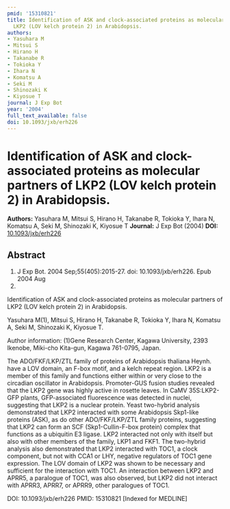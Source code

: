 ```yaml
---
pmid: '15310821'
title: Identification of ASK and clock-associated proteins as molecular partners of
  LKP2 (LOV kelch protein 2) in Arabidopsis.
authors:
- Yasuhara M
- Mitsui S
- Hirano H
- Takanabe R
- Tokioka Y
- Ihara N
- Komatsu A
- Seki M
- Shinozaki K
- Kiyosue T
journal: J Exp Bot
year: '2004'
full_text_available: false
doi: 10.1093/jxb/erh226
---
```


# Identification of ASK and clock-associated proteins as molecular partners of LKP2 (LOV kelch protein 2) in Arabidopsis.
**Authors:** Yasuhara M, Mitsui S, Hirano H, Takanabe R, Tokioka Y, Ihara N, Komatsu A, Seki M, Shinozaki K, Kiyosue T
**Journal:** J Exp Bot (2004)
**DOI:** [10.1093/jxb/erh226](https://doi.org/10.1093/jxb/erh226)

## Abstract

1. J Exp Bot. 2004 Sep;55(405):2015-27. doi: 10.1093/jxb/erh226. Epub 2004 Aug
13.

Identification of ASK and clock-associated proteins as molecular partners of 
LKP2 (LOV kelch protein 2) in Arabidopsis.

Yasuhara M(1), Mitsui S, Hirano H, Takanabe R, Tokioka Y, Ihara N, Komatsu A, 
Seki M, Shinozaki K, Kiyosue T.

Author information:
(1)Gene Research Center, Kagawa University, 2393 Ikenobe, Miki-cho Kita-gun, 
Kagawa 761-0795, Japan.

The ADO/FKF/LKP/ZTL family of proteins of Arabidopsis thaliana Heynh. have a LOV 
domain, an F-box motif, and a kelch repeat region. LKP2 is a member of this 
family and functions either within or very close to the circadian oscillator in 
Arabidopsis. Promoter-GUS fusion studies revealed that the LKP2 gene was highly 
active in rosette leaves. In CaMV 35S:LKP2-GFP plants, GFP-associated 
fluorescence was detected in nuclei, suggesting that LKP2 is a nuclear protein. 
Yeast two-hybrid analysis demonstrated that LKP2 interacted with some 
Arabidopsis Skp1-like proteins (ASK), as do other ADO/FKF/LKP/ZTL family 
proteins, suggesting that LKP2 can form an SCF (Skp1-Cullin-F-box protein) 
complex that functions as a ubiquitin E3 ligase. LKP2 interacted not only with 
itself but also with other members of the family, LKP1 and FKF1. The two-hybrid 
analysis also demonstrated that LKP2 interacted with TOC1, a clock component, 
but not with CCA1 or LHY, negative regulators of TOC1 gene expression. The LOV 
domain of LKP2 was shown to be necessary and sufficient for the interaction with 
TOC1. An interaction between LKP2 and APRR5, a paralogue of TOC1, was also 
observed, but LKP2 did not interact with APRR3, APRR7, or APRR9, other 
paralogues of TOC1.

DOI: 10.1093/jxb/erh226
PMID: 15310821 [Indexed for MEDLINE]
